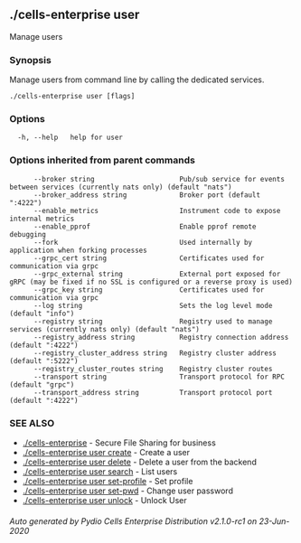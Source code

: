 ## ./cells-enterprise user

Manage users

### Synopsis

Manage users from command line by calling the dedicated services.



```
./cells-enterprise user [flags]
```

### Options

```
  -h, --help   help for user
```

### Options inherited from parent commands

```
      --broker string                     Pub/sub service for events between services (currently nats only) (default "nats")
      --broker_address string             Broker port (default ":4222")
      --enable_metrics                    Instrument code to expose internal metrics
      --enable_pprof                      Enable pprof remote debugging
      --fork                              Used internally by application when forking processes
      --grpc_cert string                  Certificates used for communication via grpc
      --grpc_external string              External port exposed for gRPC (may be fixed if no SSL is configured or a reverse proxy is used)
      --grpc_key string                   Certificates used for communication via grpc
      --log string                        Sets the log level mode (default "info")
      --registry string                   Registry used to manage services (currently nats only) (default "nats")
      --registry_address string           Registry connection address (default ":4222")
      --registry_cluster_address string   Registry cluster address (default ":5222")
      --registry_cluster_routes string    Registry cluster routes
      --transport string                  Transport protocol for RPC (default "grpc")
      --transport_address string          Transport protocol port (default ":4222")
```

### SEE ALSO

* [./cells-enterprise](./cells-enterprise)	 - Secure File Sharing for business
* [./cells-enterprise user create](./cells-enterprise-user-create)	 - Create a user
* [./cells-enterprise user delete](./cells-enterprise-user-delete)	 - Delete a user from the backend
* [./cells-enterprise user search](./cells-enterprise-user-search)	 - List users
* [./cells-enterprise user set-profile](./cells-enterprise-user-set-profile)	 - Set profile
* [./cells-enterprise user set-pwd](./cells-enterprise-user-set-pwd)	 - Change user password
* [./cells-enterprise user unlock](./cells-enterprise-user-unlock)	 - Unlock User

###### Auto generated by Pydio Cells Enterprise Distribution v2.1.0-rc1 on 23-Jun-2020
